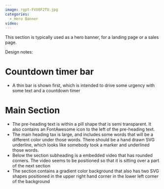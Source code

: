 ```yaml
---
image: rgpt-FVU8F2TU.jpg
categories:
  - Hero Banner
video:
---
```

This section is typically used as a hero banner, for a landing page or a sales page.

Design notes:

# Countdown timer bar
* A thin bar is shown first, which is intended to drive some urgency with some text and a countdown timer

# Main Section
* The pre-heading text is within a pill shape that is semi transparent. It also contains an FontAwesome icon to the left of the pre-heading text.
* The main heading tax is large, and includes some words that will be a different color under those words. There should be a hand drawn SVG underline, which looks like somebody took a marker and underlined those words.
* Below the section subheading is a embedded video that has rounded corners. The video seems to be positioned so that it is sitting over a part of the next section
* The section contains a gradient color background that also has two SVG shapes positioned in the upper right hand corner in the lower left corner of the background
